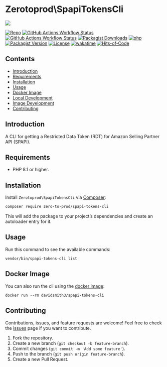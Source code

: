 # Zerotoprod\SpapiTokensCli

![](art/logo.png)

[![Repo](https://img.shields.io/badge/github-gray?logo=github)](https://github.com/zero-to-prod/spapi-tokens-cli)
[![GitHub Actions Workflow Status](https://img.shields.io/github/actions/workflow/status/zero-to-prod/spapi-tokens-cli/test.yml?label=test)](https://github.com/zero-to-prod/spapi-tokens-cli/actions)
[![GitHub Actions Workflow Status](https://img.shields.io/github/actions/workflow/status/zero-to-prod/spapi-tokens-cli/build_docker_image.yml?label=build_docker_image)](https://github.com/zero-to-prod/spapi-tokens-cli/actions)
[![Packagist Downloads](https://img.shields.io/packagist/dt/zero-to-prod/spapi-tokens-cli?color=blue)](https://packagist.org/packages/zero-to-prod/spapi-tokens-cli/stats)
[![php](https://img.shields.io/packagist/php-v/zero-to-prod/spapi-tokens-cli.svg?color=purple)](https://packagist.org/packages/zero-to-prod/spapi-tokens-cli/stats)
[![Packagist Version](https://img.shields.io/packagist/v/zero-to-prod/spapi-tokens-cli?color=f28d1a)](https://packagist.org/packages/zero-to-prod/spapi-tokens-cli)
[![License](https://img.shields.io/packagist/l/zero-to-prod/spapi-tokens-cli?color=pink)](https://github.com/zero-to-prod/spapi-tokens-cli/blob/main/LICENSE.md)
[![wakatime](https://wakatime.com/badge/github/zero-to-prod/spapi-tokens-cli.svg)](https://wakatime.com/badge/github/zero-to-prod/spapi-tokens-cli)
[![Hits-of-Code](https://hitsofcode.com/github/zero-to-prod/spapi-tokens-cli?branch=main)](https://hitsofcode.com/github/zero-to-prod/spapi-tokens-cli/view?branch=main)

## Contents

- [Introduction](#introduction)
- [Requirements](#requirements)
- [Installation](#installation)
- [Usage](#usage)
- [Docker Image](#docker-image)
- [Local Development](./LOCAL_DEVELOPMENT.md)
- [Image Development](./IMAGE_DEVELOPMENT.md)
- [Contributing](#contributing)

## Introduction

A CLI for getting a Restricted Data Token (RDT) for Amazon Selling Partner API (SPAPI).

## Requirements

- PHP 8.1 or higher.

## Installation

Install `Zerotoprod\SpapiTokensCli` via [Composer](https://getcomposer.org/):

```bash
composer require zero-to-prod/spapi-tokens-cli
```

This will add the package to your project’s dependencies and create an autoloader entry for it.

## Usage

Run this command to see the available commands:

```shell
vendor/bin/spapi-tokens-cli list
```

## Docker Image

You can also run the cli using the [docker image](https://hub.docker.com/repository/docker/davidsmith3/spapi-tokens-cli/general):

```shell
docker run --rm davidsmith3/spapi-tokens-cli
```

## Contributing

Contributions, issues, and feature requests are welcome!
Feel free to check the [issues](https://github.com/zero-to-prod/spapi-tokens-cli/issues) page if you want to contribute.

1. Fork the repository.
2. Create a new branch (`git checkout -b feature-branch`).
3. Commit changes (`git commit -m 'Add some feature'`).
4. Push to the branch (`git push origin feature-branch`).
5. Create a new Pull Request.